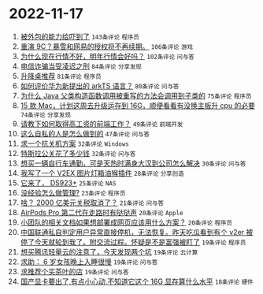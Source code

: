 # 2022-11-17

1. [被外包的能力给吓到了](https://www.v2ex.com/t/895875) `143条评论` `程序员`
1. [重演 9C？暴雪和网易的授权将不再续期。](https://www.v2ex.com/t/895884) `106条评论` `游戏`
1. [为什么现在行情不好，明年行情会好吗？](https://www.v2ex.com/t/895868) `102条评论` `问与答`
1. [电信诈骗当受凌迟之刑](https://www.v2ex.com/t/895883) `84条评论` `分享发现`
1. [升降桌推荐](https://www.v2ex.com/t/895826) `81条评论` `程序员`
1. [如何评价华为新提出的 arkTS 语言？](https://www.v2ex.com/t/895887) `80条评论` `问与答`
1. [为什么 Java 父类构造函数调用被重写的方法会调用到子类的](https://www.v2ex.com/t/895919) `75条评论` `程序员`
1. [15 款 Mac，计划这周去升级运存到 16G，顺便看看有没换主板升 cpu 的必要](https://www.v2ex.com/t/895846) `74条评论` `分享发现`
1. [请教下如何取得高工资的前端工作？](https://www.v2ex.com/t/895828) `49条评论` `前端开发`
1. [这么自私的人是怎么做到的](https://www.v2ex.com/t/895864) `47条评论` `问与答`
1. [求一个抗关机方案](https://www.v2ex.com/t/895993) `32条评论` `Windows`
1. [特斯拉公关花了多少钱](https://www.v2ex.com/t/895954) `32条评论` `问与答`
1. [想买一辆自行车通勤，可是天热时满身大汉到公司怎么解决](https://www.v2ex.com/t/895959) `30条评论` `问与答`
1. [我写了一个 V2EX 图片灯箱油猴插件](https://www.v2ex.com/t/895946) `28条评论` `分享创造`
1. [它来了， DS923+](https://www.v2ex.com/t/895891) `25条评论` `NAS`
1. [没经验怎么做管理?](https://www.v2ex.com/t/895929) `23条评论` `程序员`
1. [啥？ 2000 亿美元关税取消了？](https://www.v2ex.com/t/895879) `21条评论` `问与答`
1. [AirPods Pro 第二代在走路时有哒哒声](https://www.v2ex.com/t/896040) `20条评论` `Apple`
1. [小团队的相关文档如果想部署成网页应该用什么方案？](https://www.v2ex.com/t/895898) `20条评论` `程序员`
1. [中国联通私自判定用户异常直接停机，无法恢复。昨天吃瓜看到有个 v2er 被停了今天就轮到我了。附交流过程。怀疑是不是富强被盯了](https://www.v2ex.com/t/896035) `19条评论` `程序员`
1. [想买腾讯轻量云的注意了，今天发现两个坑](https://www.v2ex.com/t/895977) `19条评论` `云计算`
1. [求助： 6 岁女孩晚上入睡很慢](https://www.v2ex.com/t/895881) `19条评论` `问与答`
1. [求推荐个买茶叶的店](https://www.v2ex.com/t/895876) `19条评论` `问与答`
1. [国产显卡要出了,有点小心动,不知道它这个 16G 显存算什么水平](https://www.v2ex.com/t/896053) `18条评论` `硬件`

